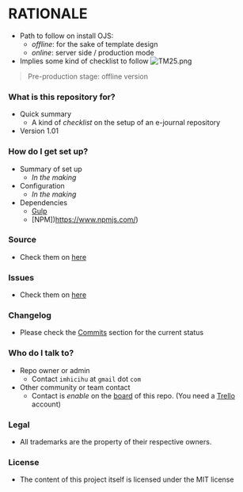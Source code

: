 # RATIONALE #

* Path to follow on install OJS:
     - _offline_: for the sake of template design
	 - _online_: server side / production mode
* Implies some kind of checklist to follow
![TM25.png](https://bitbucket.org/repo/rpybXp8/images/3099136996-TM25.png)
> Pre-production stage: offline version
### What is this repository for? ###

* Quick summary
    - A kind of _checklist_ on the setup of an e-journal repository
* Version 1.01

### How do I get set up? ###

* Summary of set up
    - _In the making_
* Configuration
    - _In the making_
* Dependencies
    - [Gulp](https://gulpjs.com/)
    - [NPM])https://www.npmjs.com/)
    
### Source ###

* Check them on [here](https://bitbucket.org/imhicihu/open-journal-system-ojs-project/src)

### Issues ###

* Check them on [here](https://bitbucket.org/imhicihu/open-journal-system-ojs-project/issues?status=new&status=open)

### Changelog ###

* Please check the [Commits](https://bitbucket.org/imhicihu/open-journal-system-ojs-project/commits/) section for the current status

### Who do I talk to? ###

* Repo owner or admin
    - Contact `imhicihu` at `gmail` dot `com`
* Other community or team contact
    - Contact is _enable_ on the [board](https://bitbucket.org/imhicihu/XXXXXXXXXXXX/addon/trello/trello-board) of this repo. (You need a [Trello](https://trello.com/) account)


### Legal ###

* All trademarks are the property of their respective owners.

### License ###

* The content of this project itself is licensed under the MIT license